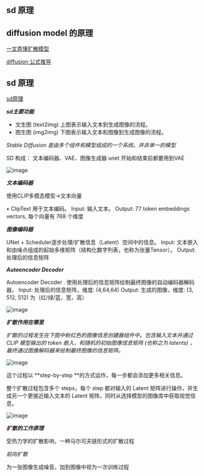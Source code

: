 ## sd 原理
## diffusion model 的原理

[一文弄懂扩散模型](https://mp.weixin.qq.com/sbiz=MzA4MjY4NTk0NQ==&mid=2247507103&idx=1&sn=09c6fab1805edb3e266dadb2a17106a7&scene=21#wechat_redirect)

[diffusion 公式推导](https://wrong.wang/blog/20220605-什么是diffusion模型/)


## sd 原理  

[sd原理](https://mp.weixin.qq.com/s/38y_00LgzXg45BZCcIOdtw)

_**sd主要功能**_

- 文生图 (text2img) 上图表示输入文本到生成图像的流程。
- 图生图 (img2img) 下图表示输入文本和图像到生成图像的流程。

_Stable Diffusion 是由多个组件和模型组成的一个系统。并非单一的模型_

SD 构成： 文本编码器、VAE、图像生成器    unet 开始和结束前都要用到VAE

![image](https://github.com/space-zxs/ML-DL/assets/77714764/71e3d648-8f51-4d15-87c6-6ffa451b3bf4)


_**文本编码器**_

使用CLIP多模态模型->文本向量

• ClipText 用于文本编码。
Input:  输入文本。
Output: 77 token embeddings vectors, 每个向量有 768 个维度

_**图像编码器**_

 UNet + Scheduler逐步处理/扩散信息（Latent）空间中的信息。
Input: 文本嵌入和由噪点组成的起始多维矩阵（结构化数字列表，也称为张量Tensor）。
Output: 处理后的信息矩阵

_**Autoencoder Decoder**_

Autoencoder Decoder . 使用处理后的信息矩阵绘制最终图像的自动编码器解码器。
Input: 处理后的信息矩阵，维度: (4,64,64) Output: 生成的图像，维度: (3, 512, 512) 为（红/绿/蓝，宽，高）

![image](https://github.com/space-zxs/ML-DL/assets/77714764/a3f37943-298b-4d6e-a193-c167ef7c753c)


_**扩散作用在哪里**_

_扩散的过程发生在下图中粉红色的图像信息创建器组件中。包含输入文本并通过 CLIP 模型输出的 token 嵌入，和随机的初始图像信息矩阵 (也称之为 latents) ，最终通过图像解码器来绘制最终图像的信息矩阵。_

![image](https://github.com/space-zxs/ML-DL/assets/77714764/3525b148-7d94-430c-ae7e-745f1628fe44)

这个过程以 **step-by-step **的方式运作，每一步都会添加更多相关信息。 

整个扩散过程包含多个 steps，每个 step 都对输入的 Latent 矩阵进行操作，并生成另一个更接近输入文本的 Latent 矩阵，同时从选择模型的图像库中获取视觉信息。

![image](https://github.com/space-zxs/ML-DL/assets/77714764/fa1bba07-0d9d-4f2b-867c-b2854b3be740)

_**扩散的工作原理**_

受热力学的扩散影响，一种马尔可夫链形式的扩散过程

_前向扩散_

为一张图像生成噪音，加到图像中视为一次训练过程




